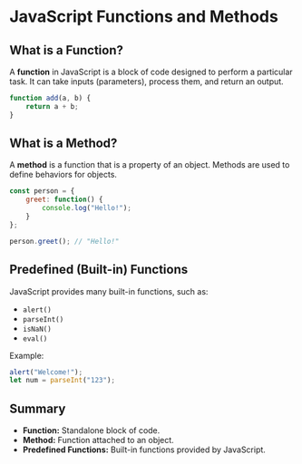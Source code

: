 # JavaScript Functions and Methods

## What is a Function?

A **function** in JavaScript is a block of code designed to perform a particular task. It can take inputs (parameters), process them, and return an output.

```js
function add(a, b) {
    return a + b;
}
```

## What is a Method?

A **method** is a function that is a property of an object. Methods are used to define behaviors for objects.

```js
const person = {
    greet: function() {
        console.log("Hello!");
    }
};

person.greet(); // "Hello!"
```

## Predefined (Built-in) Functions

JavaScript provides many built-in functions, such as:

- `alert()`
- `parseInt()`
- `isNaN()`
- `eval()`

Example:

```js
alert("Welcome!");
let num = parseInt("123");
```

## Summary

- **Function:** Standalone block of code.
- **Method:** Function attached to an object.
- **Predefined Functions:** Built-in functions provided by JavaScript.